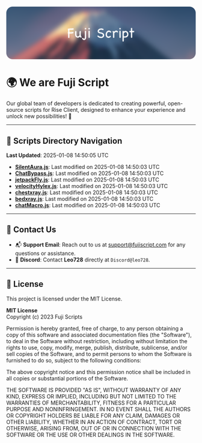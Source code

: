 ![Banner](.github/b.webp)

# 🌍 **We are Fuji Script**

Our global team of developers is dedicated to creating powerful, open-source scripts for Rise Client, designed to enhance your experience and unlock new possibilities! 🌟

---
<!-- SCRIPTS_NAVIGATION_START -->
## 📂 **Scripts Directory Navigation**

**Last Updated**: 2025-01-08 14:50:05 UTC

- **[SilentAura.js](scripts/SilentAura.js)**: Last modified on 2025-01-08 14:50:03 UTC
- **[ChatBypass.js](scripts/ChatBypass.js)**: Last modified on 2025-01-08 14:50:03 UTC
- **[jetpackFly.js](scripts/jetpackFly.js)**: Last modified on 2025-01-08 14:50:03 UTC
- **[velocityHylex.js](scripts/velocityHylex.js)**: Last modified on 2025-01-08 14:50:03 UTC
- **[chestxray.js](scripts/chestxray.js)**: Last modified on 2025-01-08 14:50:03 UTC
- **[bedxray.js](scripts/bedxray.js)**: Last modified on 2025-01-08 14:50:03 UTC
- **[chatMacro.js](scripts/chatMacro.js)**: Last modified on 2025-01-08 14:50:03 UTC

<!-- SCRIPTS_NAVIGATION_END -->

---

## 💬 **Contact Us**  
- 📬 **Support Email**: Reach out to us at [support@fujiscript.com](mailto:support@fujiscript.com) for any questions or assistance.  
- 💬 **Discord**: Contact **Leo728** directly at `Discord@leo728`.

---

## 📜 **License**

This project is licensed under the MIT License.  

**MIT License**  
Copyright (c) 2023 Fuji Scripts  

Permission is hereby granted, free of charge, to any person obtaining a copy of this software and associated documentation files (the "Software"), to deal in the Software without restriction, including without limitation the rights to use, copy, modify, merge, publish, distribute, sublicense, and/or sell copies of the Software, and to permit persons to whom the Software is furnished to do so, subject to the following conditions:  

The above copyright notice and this permission notice shall be included in all copies or substantial portions of the Software.  

THE SOFTWARE IS PROVIDED "AS IS", WITHOUT WARRANTY OF ANY KIND, EXPRESS OR IMPLIED, INCLUDING BUT NOT LIMITED TO THE WARRANTIES OF MERCHANTABILITY, FITNESS FOR A PARTICULAR PURPOSE AND NONINFRINGEMENT. IN NO EVENT SHALL THE AUTHORS OR COPYRIGHT HOLDERS BE LIABLE FOR ANY CLAIM, DAMAGES OR OTHER LIABILITY, WHETHER IN AN ACTION OF CONTRACT, TORT OR OTHERWISE, ARISING FROM, OUT OF OR IN CONNECTION WITH THE SOFTWARE OR THE USE OR OTHER DEALINGS IN THE SOFTWARE.  
